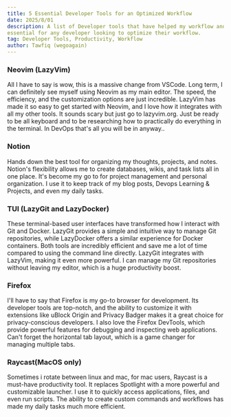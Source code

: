 ```yaml
---
title: 5 Essential Developer Tools for an Optimized Workflow
date: 2025/8/01
description: A list of Developer tools that have helped my workflow and productivity. These tools are 
essential for any developer looking to optimize their workflow.
tag: Developer Tools, Productivity, Workflow
author: Tawfiq (wegoagain)
---
```


### Neovim (LazyVim)

All I have to say is wow, this is a massive change from VSCode. Long term, I can definitely see 
myself using Neovim as my main editor. The speed, the efficiency, and the customization options are 
just incredible. LazyVim has made it so easy to get started with Neovim, and I love how it integrates 
with all my other tools. It sounds scary but just go to lazyvim.org. Just be ready to be all keyboard 
and to be researching how to practically do everything in the terminal. In DevOps that's all you will 
be in anyway..

### Notion

Hands down the best tool for organizing my thoughts, projects, and notes. Notion's flexibility allows 
me to create databases, wikis, and task lists all in one place. It's become my go to for project 
management and personal organization. I use it to keep track of my blog posts, Devops Learning & 
Projects, and even my daily tasks.

### TUI (LazyGit and LazyDocker)

These terminal-based user interfaces have transformed how I interact with Git and Docker. LazyGit 
provides a simple and intuitive way to manage Git repositories, while LazyDocker offers a similar 
experience for Docker containers. Both tools are incredibly efficient and save me a lot of time 
compared to using the command line directly. LazyGit integrates with LazyVim, making it even more 
powerful. I can manage my Git repositories without leaving my editor, which is a huge productivity 
boost.

### Firefox

I'll have to say that Firefox is my go-to browser for development. Its developer tools are top-notch, 
and the ability to customize it with extensions like uBlock Origin and Privacy Badger makes it a 
great choice for privacy-conscious developers. I also love the Firefox DevTools, which provide 
powerful features for debugging and inspecting web applications. Can't forget the horizontal tab 
layout, which is a game changer for managing multiple tabs.

### Raycast(MacOS only)

Sometimes i rotate between linux and mac, for mac users, Raycast is a must-have productivity tool. It 
replaces Spotlight with a more powerful and customizable launcher. I use it to quickly access 
applications, files, and even run scripts. The ability to create custom commands and workflows has 
made my daily tasks much more efficient.